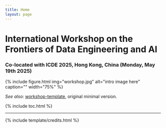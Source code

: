 ```yaml
---
title: Home
layout: page
---
```


# International Workshop on the Frontiers of Data Engineering and AI
### Co-located with ICDE 2025, Hong Kong, China (Monday, May 19th 2025)

{% include figure.html img="workshop.jpg" alt="intro image here" caption="" width="75%" %}



*See also:* [workshop-template](https://evanwill.github.io/workshop-template/), original minimal version.

{% include toc.html %}

------

{% include template/credits.html %}
